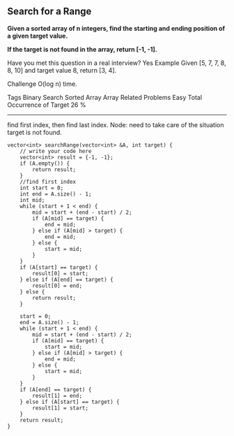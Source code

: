 ## Search for a Range  ##

**Given a sorted array of n integers, find the starting and ending position of a given target value.**

**If the target is not found in the array, return [-1, -1].**

Have you met this question in a real interview? Yes
Example
Given [5, 7, 7, 8, 8, 10] and target value 8,
return [3, 4].

Challenge 
O(log n) time.

Tags 
Binary Search Sorted Array Array
Related Problems 
Easy Total Occurrence of Target 26 %

----------
find first index, then find last index. Node: need to take care of the situation target is not found.

	vector<int> searchRange(vector<int> &A, int target) {
	    // write your code here
	    vector<int> result = {-1, -1};
	    if (A.empty()) {
	        return result;
	    }
	    //find first index
	    int start = 0;
	    int end = A.size() - 1;
	    int mid;
	    while (start + 1 < end) {
	        mid = start + (end - start) / 2;
	        if (A[mid] == target) {
	            end = mid;
	        } else if (A[mid] > target) {
	            end = mid;
	        } else {
	            start = mid;
	        }
	    }
	    if (A[start] == target) {
	        result[0] = start;
	    } else if (A[end] == target) {
	        result[0] = end;
	    } else {
	        return result;
	    }
	
	    start = 0;
	    end = A.size() - 1;
	    while (start + 1 < end) {
	        mid = start + (end - start) / 2;
	        if (A[mid] == target) {
	            start = mid;
	        } else if (A[mid] > target) {
	            end = mid;
	        } else {
	            start = mid;
	        }
	    }
	    if (A[end] == target) {
	        result[1] = end;
	    } else if (A[start] == target) {
	        result[1] = start;
	    }
	    return result;
	}